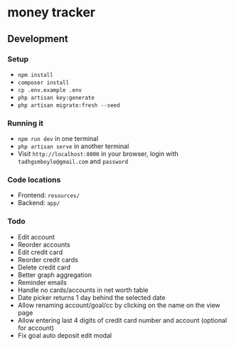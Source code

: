 # money tracker

## Development

### Setup
- `npm install`
- `composer install`
- `cp .env.example .env`
- `php artisan key:generate`
- `php artisan migrate:fresh --seed`

### Running it
- `npm run dev` in one terminal
- `php artisan serve` in another terminal
- Visit `http://localhost:8000` in your browser, login with `tadhgsmboyle@gmail.com` and `password`

### Code locations
- Frontend: `resources/`
- Backend: `app/`

### Todo
- Edit account
- Reorder accounts
- Edit credit card
- Reorder credit cards
- Delete credit card
- Better graph aggregation
- Reminder emails
- Handle no cards/accounts in net worth table
- Date picker returns 1 day behind the selected date
- Allow renaming account/goal/cc by clicking on the name on the view page
- Allow entering last 4 digits of credit card number and account (optional for account)
- Fix goal auto deposit edit modal
